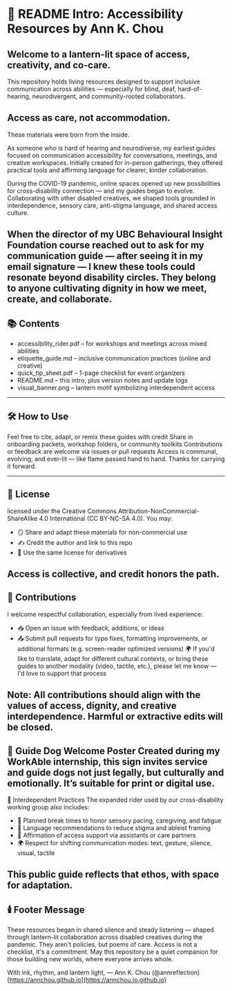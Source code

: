 # 📖 README Intro: Accessibility Resources by Ann K. Chou
## Welcome to a lantern-lit space of access, creativity, and co-care.

This repository holds living resources designed to support inclusive communication across abilities — especially for blind, deaf, hard-of-hearing, neurodivergent, and community-rooted collaborators.

## Access as care, not accommodation.

These materials were born from the inside.

As someone who is hard of hearing and neurodiverse, my earliest guides focused on communication accessibility for conversations, meetings, and creative workspaces. Initially created for in-person gatherings, they offered practical tools and affirming language for clearer, kinder collaboration.

During the COVID-19 pandemic, online spaces opened up new possibilities for cross-disability connection — and my guides began to evolve. Collaborating with other disabled creatives, we shaped tools grounded in interdependence, sensory care, anti-stigma language, and shared access culture.

When the director of my UBC Behavioural Insight Foundation course reached out to ask for my communication guide — after seeing it in my email signature — I knew these tools could resonate beyond disability circles. They belong to anyone cultivating dignity in how we meet, create, and collaborate.
---
## 📚 Contents
- accessibility_rider.pdf – for workshops and meetings across mixed abilities
- etiquette_guide.md – inclusive communication practices (online and creative)
- quick_tip_sheet.pdf – 1-page checklist for event organizers
- README.md – this intro, plus version notes and update logs
- visual_banner.png – lantern motif symbolizing interdependent access

---
## 🛠️ How to Use
Feel free to cite, adapt, or remix these guides with credit
Share in onboarding packets, workshop folders, or community toolkits
Contributions or feedback are welcome via issues or pull requests
Access is communal, evolving, and ever-lit — like flame passed hand to hand. Thanks for carrying it forward.

---
## 📜 License
licensed under the Creative Commons Attribution-NonCommercial-ShareAlike 4.0 International (CC BY-NC-SA 4.0).
You may:
- 🪞 Share and adapt these materials for non-commercial use
- ✍️ Credit the author and link to this repo
- 🔁 Use the same license for derivatives

Access is collective, and credit honors the path.
--
## 🤲 Contributions
I welcome respectful collaboration, especially from lived experience:
- 📥 Open an issue with feedback, additions, or ideas
- 📤 Submit pull requests for typo fixes, formatting improvements, or additional formats (e.g. screen-reader optimized versions)
  🌍 If you'd like to translate, adapt for different cultural contexts, or bring these guides to another modality (video, tactile, etc.), please let me know — I'd love to support that process

Note: All contributions should align with the values of access, dignity, and creative interdependence. Harmful or extractive edits will be closed.
--
🦮 Guide Dog Welcome Poster
Created during my WorkAble internship, this sign invites service and guide dogs not just legally, but culturally and emotionally. It’s suitable for print or digital use.
--
🌱 Interdependent Practices
The expanded rider used by our cross-disability working group also includes:
- 🍵 Planned break times to honor sensory pacing, caregiving, and fatigue
- 🧘 Language recommendations to reduce stigma and ableist framing
- 🤝 Affirmation of access support via assistants or care partners
- 🌍 Respect for shifting communication modes: text, gesture, silence, visual, tactile

This public guide reflects that ethos, with space for adaptation.
--
## 🕯️ Footer Message
These resources began in shared silence and steady listening — shaped through lantern-lit collaboration across disabled creatives during the pandemic.
They aren't policies, but poems of care.
Access is not a checklist, it's a commitment.
May this repository be a quiet companion for those building new worlds, where everyone arrives whole.

With ink, rhythm, and lantern light, — Ann K. Chou   (@annreflection)  [https://annchou.github.io](https://annchou.io.github.io)
